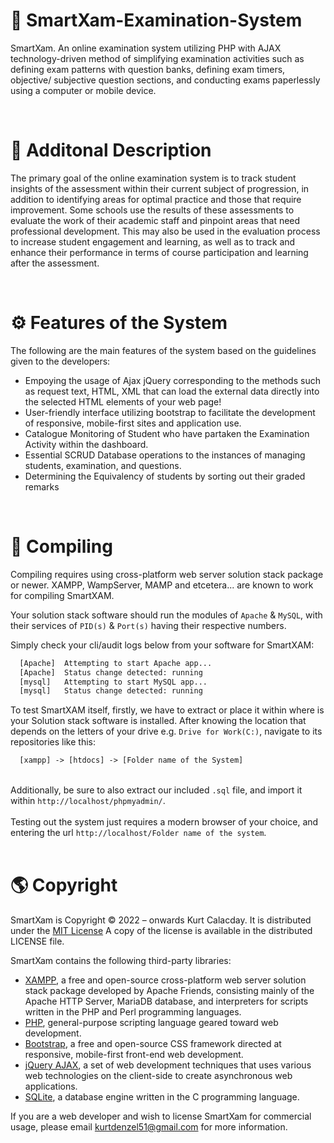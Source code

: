 # <h1 align="left"> 📜 SmartXam-Examination-System </h1>
SmartXam. An online examination system utilizing PHP with AJAX technology-driven method of simplifying examination activities such as defining exam patterns with question banks, defining exam timers, objective/ subjective question sections, and conducting exams paperlessly using a computer or mobile device.

<br>

# 📄 Additonal Description
The primary goal of the online examination system is to track student insights of the assessment within their current subject of progression, in addition to identifying areas for optimal practice and those that require improvement. Some schools use the results of these assessments to evaluate the work of their academic staff and pinpoint areas that need professional development. This may also be used in the evaluation process to increase student engagement and learning, as well as to track and enhance their performance in terms of course participation and learning after the assessment.

<br>

# ⚙ Features of the System
The following are the main features of the system based on the guidelines given to the developers:

- Empoying the usage of Ajax jQuery corresponding to the methods such as request
text, HTML, XML that can load the external data directly into the selected HTML
elements of your web page!
- User-friendly interface utilizing bootstrap to facilitate the development of
responsive, mobile-first sites and application use.
- Catalogue Monitoring of Student who have partaken the Examination Activity
within the dashboard.
- Essential SCRUD Database operations to the instances of managing students,
examination, and questions.
- Determining the Equivalency of students by sorting out their graded remarks

<br>

# 🎢 Compiling
Compiling requires using cross-platform web server solution stack package or newer. XAMPP, WampServer, MAMP and etcetera... are known to work for compiling SmartXAM.

Your solution stack software should run the modules of ```Apache``` & ```MySQL```, with their services of ```PID(s)``` & ```Port(s)``` having their respective numbers.

 Simply check your cli/audit logs below from your software for SmartXAM:

```txt
  [Apache] 	Attempting to start Apache app...
  [Apache] 	Status change detected: running
  [mysql] 	Attempting to start MySQL app...
  [mysql] 	Status change detected: running
```
To test SmartXAM itself, firstly, we have to extract or place it within where is your Solution stack software is installed. After knowing the location that depends on the letters of your drive e.g. ```Drive for Work(C:)```, navigate to its repositories like this:
```txt
  [xampp] -> [htdocs] -> [Folder name of the System]
```

<br >
Additionally, be sure to also extract our included <code>.sql</code> file, and import it within <code>http://localhost/phpmyadmin/</code>.

<br>
<br>
Testing out the system just requires a modern browser of your choice, and entering the url <code>http://localhost/Folder name of the system</code>.

<br>
<br>

# 🌎 Copyright
SmartXam is Copyright © 2022 – onwards Kurt Calacday. It is distributed under the <a href="https://opensource.org/licenses/MIT">MIT License</a> A copy of the license is available in the distributed LICENSE file.

SmartXam contains the following third-party libraries:
- <a href="https://www.apachefriends.org/">XAMPP</a>,  a free and open-source cross-platform web server solution stack package developed by Apache Friends, consisting mainly of the Apache HTTP Server, MariaDB database, and interpreters for scripts written in the PHP and Perl programming languages.
- <a href="https://www.php.net/">PHP</a>,  general-purpose scripting language geared toward web development.
- <a href="https://getbootstrap.com/">Bootstrap</a>,  a free and open-source CSS framework directed at responsive, mobile-first front-end web development.
- <a href="https://api.jquery.com/jquery.ajax/">jQuery AJAX</a>, a set of web development techniques that uses various web technologies on the client-side to create asynchronous web applications.
- <a href="https://www.sqlite.org/">SQLite</a>, a database engine written in the C programming language.

If you are a web developer and wish to license SmartXam for commercial usage, please email kurtdenzel51@gmail.com for more information.
